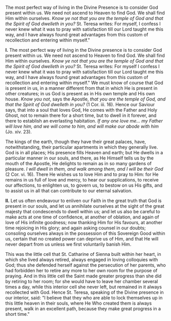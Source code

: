 
The most perfect way of living in the Divine Presence is to consider God present within us. We need not ascend to Heaven to find God. We shall find Him within ourselves. *Know ye not that you are the temple of God and that the Spirit of God dwelleth in you?* St. Teresa writes: For myself, I confess I never knew what it was to pray with satisfaction till our Lord taught me this way, and I have always found great advantages from this custom of recollection and entering within myself.\"

**I\.** The most perfect way of living in the Divine presence is to consider God present within us. We need not ascend to Heaven to find God. We shall find Him within ourselves. *Know ye not that you are the temple of God and that the Spirit of God dwelleth in you?* St. Teresa writes: For myself I confess I never knew what it was to pray with satisfaction till our Lord taught me this way, and I have always found great advantages from this custom of recollection and entering within myself.\" We must know of course that God is present in us, in a manner different from that in which He is present in other creatures; in us God is present as in His own temple and His own house. *Know you not*, says the Apostle, *that you are the temple of God, and that the Spirit of God dwelleth in you?* (1 Cor. iii. 16). Hence our Saviour says, that into a soul that loves God, He comes with the Father and Holy Ghost, not to remain there for a short time, but to dwell in it forever, and there to establish an everlasting habitation. *If any one love me... my Father will love him, and we will come to him, and will make our abode with him* (Jo. xiv. 23).

The kings of the earth, though they have their great palaces, have, notwithstanding, their particular apartments in which they generally live. God is in all places; His presence fills Heaven and earth; but He dwells in a particular manner in our souls, and there, as He Himself tells us by the mouth of the Apostle, He delights to remain as in so many gardens of pleasure. *I will dwell in them, and walk among them, and I will be their God* (2 Cor. vi. 16). There He wishes us to love Him and to pray to Him: for He remains in us full of love and mercy, to hear our supplications, to receive our affections, to enlighten us, to govern us, to bestow on us His gifts, and to assist us in all that can contribute to our eternal salvation.

**II\.** Let us often endeavour to enliven our Faith in the great truth that God is present in our souls, and let us annihilate ourselves at the sight of the great majesty that condescends to dwell within us; and let us also be careful to make acts at one time of confidence, at another of oblation, and again of love of His infinite goodness; now thanking Him for His favours, at another time rejoicing in His glory; and again asking counsel in our doubts; consoling ourselves always in the possession of this Sovereign Good within us, certain that no created power can deprive us of Him, and that He will never depart from us unless we first voluntarily banish Him.

This was the little cell that St. Catharine of Sienna built within her heart, in which she lived always retired, always engaged in loving colloquies with God; thus she defended herself against the persecution of her parents, who had forbidden her to retire any more to her own room for the purpose of praying. And in this little cell the Saint made greater progress than she did by retiring to her room; for she would have to leave her chamber several times a day, while this interior cell she never left, but remained in it always recollected with God. Hence St. Teresa, speaking of the Divine presence in our interior, said: \"I believe that they who are able to lock themselves up in this little heaven in their souls, where He Who created them is always present, walk in an excellent path, because they make great progress in a short time.\"

